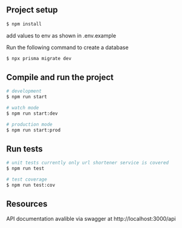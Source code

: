 ## Project setup

```bash
$ npm install
```

add values to env as shown in .env.example

Run the following command to create a database

```bash
$ npx prisma migrate dev
```

## Compile and run the project

```bash
# development
$ npm run start

# watch mode
$ npm run start:dev

# production mode
$ npm run start:prod
```

## Run tests

```bash
# unit tests currently only url shortener service is covered
$ npm run test

# test coverage
$ npm run test:cov
```

## Resources

API documentation avalible via swagger at http://localhost:3000/api
